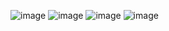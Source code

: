 ![image](https://github.com/user-attachments/assets/9fddd999-fc5e-4bba-a931-ac15800d14e7)
![image](https://github.com/user-attachments/assets/d27aef94-ebac-4e41-aa15-a6bd568551d3)
![image](https://github.com/user-attachments/assets/74b10013-ce73-4271-87b0-6adaad508214)
![image](https://github.com/user-attachments/assets/532e6121-5079-49c8-94d9-5f07f319202c)
